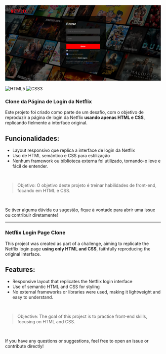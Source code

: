 <img src='assets/img/vis.png'>

![HTML5](https://img.shields.io/badge/html5-%23E34F26.svg?style=for-the-badge&logo=html5&logoColor=white)
![CSS3](https://img.shields.io/badge/css3-%231572B6.svg?style=for-the-badge&logo=css3&logoColor=white)
### Clone da Página de Login da Netflix

Este projeto foi criado como parte de um desafio, com o objetivo de reproduzir a página de login da Netflix **usando apenas HTML e CSS**, replicando fielmente a interface original.

## Funcionalidades:
- Layout responsivo que replica a interface de login da Netflix
- Uso de HTML semântico e CSS para estilização
- Nenhum framework ou biblioteca externa foi utilizado, tornando-o leve e fácil de entender.

<br/>

> Objetivo:
O objetivo deste projeto é treinar habilidades de front-end, focando em HTML e CSS.

<br/>

Se tiver alguma dúvida ou sugestão, fique à vontade para abrir uma issue ou contribuir diretamente!


______________________

### Netflix Login Page Clone

This project was created as part of a challenge, aiming to replicate the Netflix login page **using only HTML and CSS**, faithfully reproducing the original interface.

## Features:
- Responsive layout that replicates the Netflix login interface
- Use of semantic HTML and CSS for styling
- No external frameworks or libraries were used, making it lightweight and easy to understand.

<br/>

> Objective:
The goal of this project is to practice front-end skills, focusing on HTML and CSS.

<br/>

If you have any questions or suggestions, feel free to open an issue or contribute directly!


